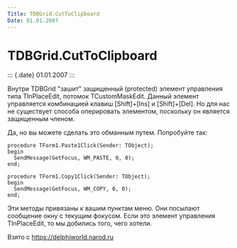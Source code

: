 ```yaml
---
Title: TDBGrid.CutToClipboard
Date: 01.01.2007
---
```



TDBGrid.CutToClipboard
======================

::: {.date}
01.01.2007
:::

Внутри TDBGrid \"зашит\" защищенный (protected) элемент управления типа
TInPlaceEdit, потомок TCustomMaskEdit. Данный элемент управляется
комбинацией клавиш \[Shift\]+\[Ins\] и \[Shift\]+\[Del\]. Но для нас не
существует способа оперировать элементом, поскольку он является
защищенным членом.

Да, но вы можете сделать это обманным путем. Попробуйте так:

    procedure TForm1.Paste1Click(Sender: TObject);
    begin
      SendMessage(GetFocus, WM_PASTE, 0, 0);
    end;
     
    procedure TForm1.Copy1Click(Sender: TObject);
    begin
      SendMessage(GetFocus, WM_COPY, 0, 0);
    end;

Эти методы привязаны к вашим пунктам меню. Они посылают сообщение окну с
текущим фокусом. Если это элемент управления TInPlaceEdit, то мы
добились того, чего хотели.

Взято с <https://delphiworld.narod.ru>
